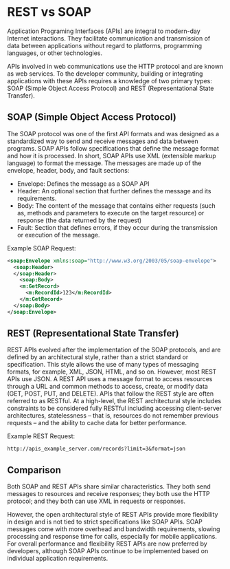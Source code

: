 # REST vs SOAP

Application Programing Interfaces (APIs) are integral to modern-day Internet interactions. They facilitate communication and transmission of data between applications without regard to platforms, programming languages, or other technologies.

APIs involved in web communications use the HTTP protocol and are known as web services. To the developer community, building or integrating applications with these APIs requires a knowledge of two primary types: SOAP (Simple Object Access Protocol) and REST (Representational State Transfer).

## SOAP (Simple Object Access Protocol)
The SOAP protocol was one of the first API formats and was designed as a standardized way to send and receive messages and data between programs. SOAP APIs follow specifications that define the message format and how it is processed. In short, SOAP APIs use XML (extensible markup language) to format the message. The messages are made up of the envelope, header, body, and fault sections: 

- Envelope: Defines the message as a SOAP API
- Header: An optional section that further defines the message and its requirements.
- Body: The content of the message that contains either requests (such as, methods and parameters to execute on the target resource) or response (the data returned by the request)
- Fault: Section that defines errors, if they occur during the transmission or execution of the message.

Example SOAP Request:

```xml
<soap:Envelope xmlns:soap="http://www.w3.org/2003/05/soap-envelope">
  <soap:Header>
  </soap:Header>
    <soap:Body>
    <m:GetRecord>
      <m:RecordId>123</m:RecordId>
    </m:GetRecord>
  </soap:Body>
</soap:Envelope>
```
## REST (Representational State Transfer)
REST APIs evolved after the implementation of the SOAP protocols, and are defined by an architectural style, rather than a strict standard or specification. This style allows the use of many types of messaging formats, for example, XML, JSON, HTML, and so on. However, most REST APIs use JSON. A REST API uses a message format to access resources through a URL and common methods to access, create, or modify data (GET, POST, PUT, and DELETE). APIs that follow the REST style are often referred to as RESTful. At a high-level, the REST architectural style includes constraints to be considered fully RESTful including accessing client-server architectures, statelessness – that is, resources do not remember previous requests – and the ability to cache data for better performance.

Example REST Request:

```url
http://apis_example_server.com/records?limit=3&format=json
```

## Comparison
Both SOAP and REST APIs share similar characteristics. They both send messages to resources and receive responses; they both use the HTTP protocol; and they both can use XML in requests or responses. 

However, the open architectural style of REST APIs provide more flexibility in design and is not tied to strict specifications like SOAP APIs. SOAP messages come with more overhead and bandwidth requirements, slowing processing and response time for calls, especially for mobile applications. For overall performance and flexibility REST APIs are now preferred by developers, although SOAP APIs continue to be implemented based on individual application requirements.


